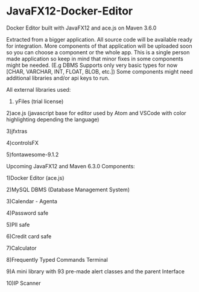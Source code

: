 # JavaFX12-Docker-Editor
Docker Editor built with JavaFX12 and ace.js on Maven 3.6.0  

Extracted from a bigger application. All source code will be available ready for integration. More components of that application
will be uploaded soon so you can choose a component or the whole app. This is a single person made application so keep in mind that
minor fixes in some components might be needed. (E.g DBMS Supports only very basic types for now [CHAR, VARCHAR, INT, FLOAT, BLOB,
etc.]) Some components might need additional libraries and/or api keys to run. 

All external libraries used:

1) yFiles (trial license)

2)ace.js (javascript base for editor used by Atom and VSCode with color highlighting depending the language)

3)jfxtras

4)controlsFX

5)fontawesome-9.1.2

Upcoming JavaFX12 and Maven 6.3.0 Components:

1)Docker Editor (ace.js)

2)MySQL DBMS (Database Management System)

3)Calendar - Agenta

4)Password safe

5)PII safe

6)Credit card safe

7)Calculator

8)Frequently Typed Commands Terminal

9)A mini library with 93 pre-made alert classes and the parent Interface

10)IP Scanner
